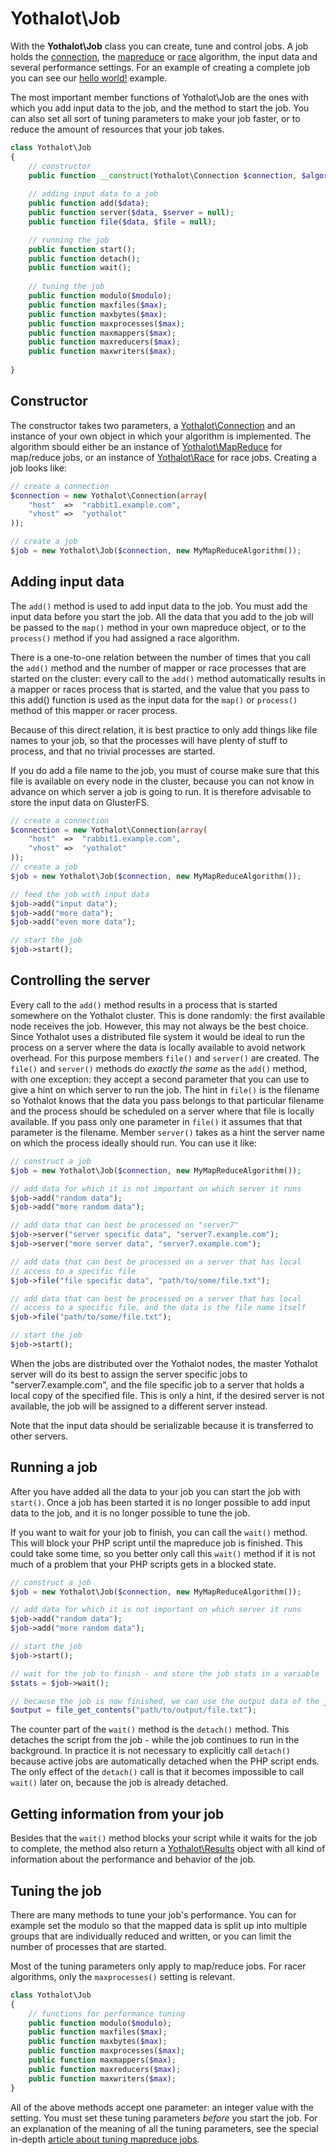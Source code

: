 # Yothalot\Job

With the **Yothalot\Job** class you can create, tune and control
jobs. A job holds the [connection](copernica-docs:Yothalot/php-connection "Connection"),
the [mapreduce](copernica-docs:Yothalot/php-mapreduce) or
[race](copernica-docs:Yothalot/php-race) algorithm, the input data and
several performance settings. For an example of creating a complete job you can see our
[hello world!](copernica-docs:Yothalot/helloworld "Hello world!") example.

The most important member functions of Yothalot\Job are the
ones with which you add input data to the job, and the method to start the
job. You can also set all sort of tuning parameters to make your job faster,
or to reduce the amount of resources that your job takes.

```php
class Yothalot\Job
{
    // constructor
    public function __construct(Yothalot\Connection $connection, $algorithm);
    
    // adding input data to a job
    public function add($data);
    public function server($data, $server = null);
    public function file($data, $file = null);

    // running the job
    public function start();
    public function detach();
    public function wait();
    
    // tuning the job
    public function modulo($modulo);
    public function maxfiles($max);
    public function maxbytes($max);
    public function maxprocesses($max);
    public function maxmappers($max);
    public function maxreducers($max);
    public function maxwriters($max);
    
}
```

## Constructor

The constructor takes two parameters, a [Yothalot\Connection](copernica-docs:Yothalot/php-connection)
and an instance of your own object in which your algorithm is implemented.
The algorithm sbould either be an instance of [Yothalot\MapReduce](copernica-docs:Yothalot/php-mapreduce)
for map/reduce jobs, or an instance of [Yothalot\Race](copernica-docs:Yothalot/php-race)
for race jobs. Creating a job looks like:

```php
// create a connection
$connection = new Yothalot\Connection(array(
    "host"  =>  "rabbit1.example.com",
    "vhost" =>  "yothalot"
));

// create a job
$job = new Yothalot\Job($connection, new MyMapReduceAlgorithm());
```


## Adding input data

The `add()` method is used to add input data to the job. You must add the input
data before you start the job. All the data that you add to the job will be passed
to the `map()` method in your own mapreduce object, or to the `process()` method
if you had assigned a race algorithm.

There is a one-to-one relation between the number of times that you call the
`add()` method and the number of mapper or race processes that are started on the cluster:
every call to the `add()` method automatically results in a mapper or races process that
is started, and the value that you pass to this add() function is used as the
input data for the `map()` or `process()` method of this mapper or racer process.

Because of this direct relation, it is best practice to only add things like file names to
your job, so that the processes will have plenty of stuff to process, and
that no trivial processes are started.

If you do add a file name to the job, you must of course make sure that this
file is available on every node in the cluster, because you can not know in
advance on which server a job is going to run. It is therefore advisable to
store the input data on GlusterFS.

```php
// create a connection
$connection = new Yothalot\Connection(array(
    "host"  =>  "rabbit1.example.com",
    "vhost" =>  "yothalot"
));
// create a job
$job = new Yothalot\Job($connection, new MyMapReduceAlgorithm());

// feed the job with input data
$job->add("input data");
$job->add("more data");
$job->add("even more data");

// start the job
$job->start();
```

## Controlling the server

Every call to the `add()` method results in a process that is started
somewhere on the Yothalot cluster. This is done randomly: the first available
node receives the job. However, this may not always be the best choice. Since
Yothalot uses a distributed file system it would be ideal to run the process
on a server where the data is locally available to avoid network overhead.
For this purpose members `file()` and `server()` are created. The `file()`
and `server()` methods do *exactly the same* as the `add()` method,
with one exception: they accept a second parameter that you can use to give a
hint on which server to run the job. The hint in `file()` is the filename
so Yothalot knows that the data you pass belongs to that particular filename
and the process should be scheduled on a server where that file is locally
available. If you pass only one parameter in `file()` it assumes that that
parameter is the filename. Member `server()` takes as a hint the server name
on which the process ideally should run. You can use it like:

```php
// construct a job
$job = new Yothalot\Job($connection, new MyMapReduceAlgorithm());

// add data for which it is not important on which server it runs
$job->add("random data");
$job->add("more random data");

// add data that can best be processed on "server7"
$job->server("server specific data", "server7.example.com");
$job->server("more server data", "server7.example.com");

// add data that can best be processed on a server that has local
// access to a specific file
$job->file("file specific data", "path/to/some/file.txt");

// add data that can best be processed on a server that has local
// access to a specific file, and the data is the file name itself
$job->file("path/to/some/file.txt");

// start the job
$job->start();
```

When the jobs are distributed over the Yothalot nodes, the master Yothalot
server will do its best to assign the server specific jobs to "server7.example.com",
and the file specific job to a server that holds a local copy of the specified
file. This is only a hint, if the desired server is not available, the job will
be assigned to a different server instead.

Note that the input data should be serializable because it is transferred to
other servers.


## Running a job

After you have added all the data to your job you can start the job with
`start()`. Once a job has been started it is no longer possible to add input
data to the job, and it is no longer possible to tune the job.

If you want to wait for your job to finish, you can call the `wait()` method.
This will block your PHP script until the mapreduce job is finished. This could
take some time, so you better only call this `wait()` method if it is not much
of a problem that your PHP scripts gets in a blocked state.

```php
// construct a job
$job = new Yothalot\Job($connection, new MyMapReduceAlgorithm());

// add data for which it is not important on which server it runs
$job->add("random data");
$job->add("more random data");

// start the job
$job->start();

// wait for the job to finish - and store the job stats in a variable
$stats = $job->wait();

// because the job is now finished, we can use the output data of the job
$output = file_get_contents("path/to/output/file.txt");
```

The counter part of the `wait()` method is the `detach()` method. This detaches
the script from the job - while the job continues to run in the background. In practice
it is not necessary to explicitly call `detach()` because active jobs are
automatically detached when the PHP script ends. The only effect of the `detach()`
call is that it becomes impossible to call `wait()` later on, because the job
is already detached.

## Getting information from your job

Besides that the `wait()` method blocks your script while it waits for the
job to complete, the method also return a [Yothalot\Results](copernica-docs:Yothalot/php-result "Result")
object with all kind of information about the performance and behavior of
the job.


## Tuning the job

There are many methods to tune your job's performance. You can for example set the
modulo so that the mapped data is split up into multiple groups that are
individually reduced and written, or you can limit the number of processes
that are started.

Most of the tuning parameters only apply to map/reduce jobs. For racer algorithms,
only the `maxprocesses()` setting is relevant.

```php
class Yothalot\Job
{
    // functions for performance tuning
    public function modulo($modulo);
    public function maxfiles($max);
    public function maxbytes($max);
    public function maxprocesses($max);
    public function maxmappers($max);
    public function maxreducers($max);
    public function maxwriters($max);
}
```

All of the above methods accept one parameter: an integer value with the
setting. You must set these tuning parameters *before* you start the job.
For an explanation of the  meaning of all the tuning parameters, see the special in-depth
[article about tuning mapreduce jobs](copernica-docs:Yothalot/tuning).
